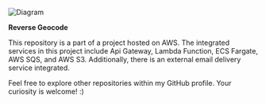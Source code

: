 ![Diagram](https://lucid.app/publicSegments/view/b03a1c19-47b7-4caa-8e15-3d9ad095e87b/image.png)

**Reverse Geocode**

This repository is a part of a project hosted on AWS. The integrated services in this project include Api Gateway, Lambda Function, ECS Fargate, AWS SQS, and AWS S3. Additionally, there is an external email delivery service integrated.

Feel free to explore other repositories within my GitHub profile. Your curiosity is welcome! :)